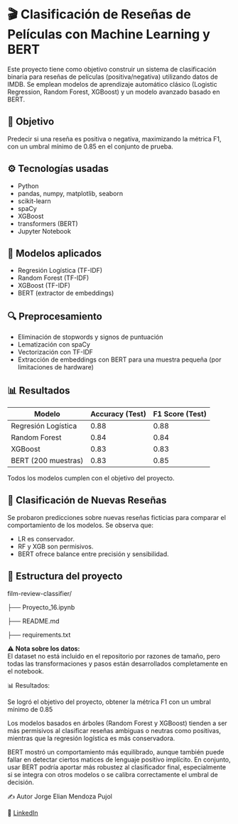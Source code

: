 # 🎬 Clasificación de Reseñas de Películas con Machine Learning y BERT

Este proyecto tiene como objetivo construir un sistema de clasificación binaria para reseñas de películas (positiva/negativa) utilizando datos de IMDB. Se emplean modelos de aprendizaje automático clásico (Logistic Regression, Random Forest, XGBoost) y un modelo avanzado basado en BERT.

## 📌 Objetivo

Predecir si una reseña es positiva o negativa, maximizando la métrica F1, con un umbral mínimo de 0.85 en el conjunto de prueba.

## ⚙️ Tecnologías usadas

- Python
- pandas, numpy, matplotlib, seaborn
- scikit-learn
- spaCy
- XGBoost
- transformers (BERT)
- Jupyter Notebook

## 🧠 Modelos aplicados

- Regresión Logística (TF-IDF)
- Random Forest (TF-IDF)
- XGBoost (TF-IDF)
- BERT (extractor de embeddings)

## 🔍 Preprocesamiento

- Eliminación de stopwords y signos de puntuación
- Lematización con spaCy
- Vectorización con TF-IDF
- Extracción de embeddings con BERT para una muestra pequeña (por limitaciones de hardware)

## 📊 Resultados

| Modelo             | Accuracy (Test) | F1 Score (Test) |
|--------------------|-----------------|-----------------|
| Regresión Logística | 0.88            | 0.88            |
| Random Forest       | 0.84            | 0.84            |
| XGBoost             | 0.83            | 0.83            |
| BERT (200 muestras) | 0.83            | 0.85            |

Todos los modelos cumplen con el objetivo del proyecto.

## 🧪 Clasificación de Nuevas Reseñas

Se probaron predicciones sobre nuevas reseñas ficticias para comparar el comportamiento de los modelos. Se observa que:

- LR es conservador.
- RF y XGB son permisivos.
- BERT ofrece balance entre precisión y sensibilidad.

## 📁 Estructura del proyecto
film-review-classifier/

├── Proyecto_16.ipynb

├── README.md

├── requirements.txt


⚠️ **Nota sobre los datos:**  
El dataset no está incluido en el repositorio por razones de tamaño, pero todas las transformaciones y pasos están desarrollados completamente en el notebook.

📊 Resultados:

Se logró el objetivo del proyecto, obtener la métrica F1 con un umbral mínimo de 0.85

Los modelos basados en árboles (Random Forest y XGBoost) tienden a ser más permisivos al clasificar reseñas ambiguas o neutras como positivas, mientras que la regresión logística es más conservadora.

BERT mostró un comportamiento más equilibrado, aunque también puede fallar en detectar ciertos matices de lenguaje positivo implícito. En conjunto, usar BERT podría aportar más robustez al clasificador final, especialmente si se integra con otros modelos o se calibra correctamente el umbral de decisión.

✍️ Autor
Jorge Elian Mendoza Pujol

🔗 [LinkedIn](www.linkedin.com/in/jorge-elian-mendoza-pujol-359500283) 
